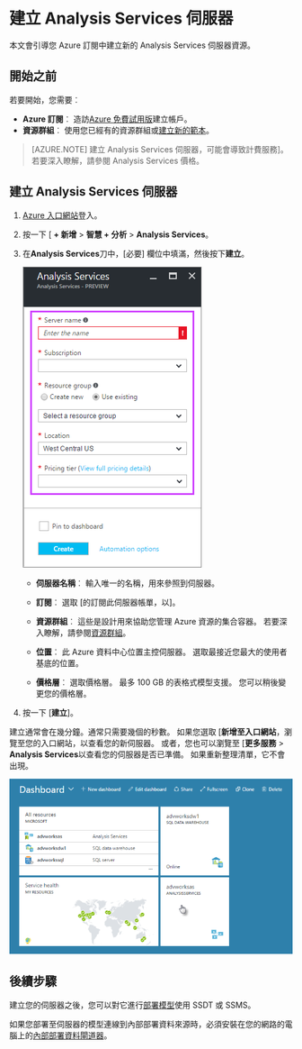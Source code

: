<properties
   pageTitle="Azure 中建立的 Analysis Services 伺服器 |Microsoft Azure"
   description="瞭解如何建立 Azure 中的 Analysis Services 伺服器執行個體。"
   services="analysis-services"
   documentationCenter=""
   authors="minewiskan"
   manager="erikre"
   editor=""
   tags=""/>
<tags
   ms.service="analysis-services"
   ms.devlang="NA"
   ms.topic="article"
   ms.tgt_pltfrm="NA"
   ms.workload="na"
   ms.date="10/24/2016"
   ms.author="owend"/>

# <a name="create-an-analysis-services-server"></a>建立 Analysis Services 伺服器
本文會引導您 Azure 訂閱中建立新的 Analysis Services 伺服器資源。

## <a name="before-you-begin"></a>開始之前
若要開始，您需要︰

- **Azure 訂閱**︰ 造訪[Azure 免費試用版](https://azure.microsoft.com/offers/ms-azr-0044p/)建立帳戶。
- **資源群組**︰ 使用您已經有的資源群組或[建立新的範本](../azure-resource-manager/resource-group-overview.md)。

> [AZURE.NOTE] 建立 Analysis Services 伺服器，可能會導致計費服務]。 若要深入瞭解，請參閱 Analysis Services 價格。

## <a name="create-an-analysis-services-server"></a>建立 Analysis Services 伺服器

1. [Azure 入口網站](https://portal.azure.com)登入。

2. 按一下 [ **+ 新增** > **智慧 + 分析** > **Analysis Services**。

3. 在**Analysis Services**刀中，[必要] 欄位中填滿，然後按下**建立**。

    ![建立伺服器](./media/analysis-services-create-server/aas-create-server-blade.png)

    - **伺服器名稱**︰ 輸入唯一的名稱，用來參照到伺服器。

    - **訂閱**︰ 選取 [的訂閱此伺服器帳單，以]。

    - **資源群組**︰ 這些是設計用來協助您管理 Azure 資源的集合容器。 若要深入瞭解，請參閱[資源群組](../resource-group-overview.md)。

    - **位置**︰ 此 Azure 資料中心位置主控伺服器。 選取最接近您最大的使用者基底的位置。

    - **價格層**︰ 選取價格層。 最多 100 GB 的表格式模型支援。 您可以稍後變更您的價格層。

4. 按一下 [**建立**]。

建立通常會在幾分鐘。通常只需要幾個的秒數。 如果您選取 [**新增至入口網站**，瀏覽至您的入口網站，以查看您的新伺服器。 或者，您也可以瀏覽至 [**更多服務** > **Analysis Services**以查看您的伺服器是否已準備。 如果重新整理清單，它不會出現。

 ![儀表板](./media/analysis-services-create-server/aas-create-server-dashboard.png)


## <a name="next-steps"></a>後續步驟
建立您的伺服器之後，您可以對它進行[部署模型](analysis-services-deploy.md)使用 SSDT 或 SSMS。

如果您部署至伺服器的模型連線到內部部署資料來源時，必須安裝在您的網路的電腦上的[內部部署資料閘道器](analysis-services-gateway.md)。
